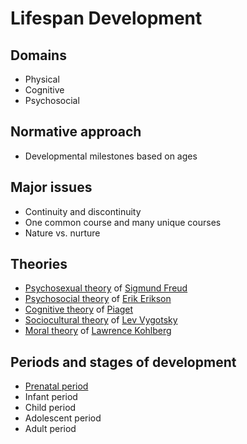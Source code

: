 # Lifespan Development

## Domains

- Physical
- Cognitive
- Psychosocial

## Normative approach

- Developmental milestones based on ages

## Major issues

- Continuity and discontinuity
- One common course and many unique courses
- Nature vs. nurture

## Theories

- [Psychosexual theory](../sigmund-freud/psychosexual-theory/README.md) of [Sigmund Freud](../sigmund-freud/README.md)
- [Psychosocial theory](../erik-erikson/psychosocial-theory/README.md) of [Erik Erikson](../erik-erikson/README.md)
- [Cognitive theory](../jean-piaget/cognitive-theory/README.md) of [Piaget](../jean-piaget/README.md)
- [Sociocultural theory](../lev-vygotsky/sociocultural-theory.md) of [Lev Vygotsky](../lev-vygotsky/README.md)
- [Moral theory](../lawrence-kohlberg/moral-theory.md) of [Lawrence Kohlberg](../lawrence-kohlberg/README.md)

## Periods and stages of development

- [Prenatal period](prenatal-period.md)
- Infant period
- Child period
- Adolescent period
- Adult period